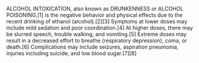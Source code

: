 ALCOHOL INTOXICATION, also known as DRUNKENNESS or ALCOHOL POISONING,[1] is the negative behavior and physical effects due to the recent drinking of ethanol (alcohol).[2][3] Symptoms at lower doses may include mild sedation and poor coordination.[4] At higher doses, there may be slurred speech, trouble walking, and vomiting.[5] Extreme doses may result in a decreased effort to breathe (respiratory depression), coma, or death.[6] Complications may include seizures, aspiration pneumonia, injuries including suicide, and low blood sugar.[7][8]
